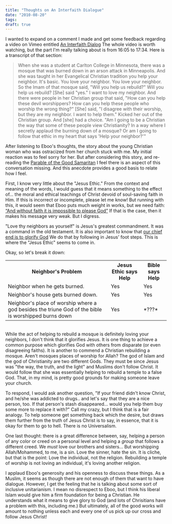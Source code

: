 ```yaml
---
title: "Thoughts on An Interfaith Dialogue"
date: "2010-08-20"
tags:
draft: true
---
```


I wanted to expand on a comment I made and get some feedback regarding a video on Vimeo entitled [An Interfaith Dialog](http://vimeo.com/14256549.)  The whole video is worth watching, but the part I'm really talking about is from 16:05 to 17:34.  Here is a transcript of that section:

> When she was a student at Carlton College in Minnesota, there was a mosque that was burned down in an arson attack in Minneapolis.  And she was taught in her Evangelical Christian tradition you help your neighbor.  It's basic.  You love your neighbor.  You love your neighbor.  So the Imam of that mosque said, "Will you help us rebuild?"  Will you help us rebuild?  \[She] said "yes."  I want to love my neighbor.  And there were people in her Christian group that said, "How can you help these devil worshippers?  How can you help these people who worship the wrong thing?"  [She] said, "I disagree with their worship, but they are my neighbor.  I want to help them."  Kicked her out of the Christian group.  And [she] had a choice.  "Am I going to be a Christian the way that some of these people view Christianity?  In a way where I secretly applaud the burning down of a mosque?  Or am I going to follow that ethic in my heart that says 'Help your neighbor?'"

After listening to Eboo's thoughts, the story about the young Christian woman who was ostracized from her church stuck with me. My initial reaction was to feel sorry for her. But after considering this story, and re-reading the [Parable of the Good Samaritan](http://www.biblegateway.com/passage/?search=Luke%2010:25-37;&version=NIV) I feel there is an aspect of this conversation missing. And this anecdote provides a good basis to relate how I feel.

First, I know very little about the "Jesus Ethic."  From the context and meaning of the words, I would guess that it means something to the effect of... the moral and ethical teachings of Christ devoid of soul-saving faith in Him.  If this is incorrect or incomplete, please let me know!  But running with this, it would seem that Eboo puts much weight in works, but we need faith: [&ldquo;And without faith it is impossible to please God&rdquo;](http://www.biblegateway.com/passage/?search=Hebrews%2011:6&version=NIV.)  If that is the case, then it makes his message very weak.  But I digress.

"Love thy neighbors as yourself" is Jesus's greatest commandment.  It was a command in the old testament.  It is also important to know that [our chief end is to glorify God](http://www.creeds.net/Westminster/shorter_catechism.html.)  We do that by following in Jesus' foot steps.  This is where the "Jesus Ethic" seems to come in.

Okay, so let's break it down:

<table><tr><th>Neighbor's Problem<th>Jesus Ethic says Help<th>Bible says Help</tr>
<tr><td>Neighbor when he gets burned.<td>Yes<td>Yes</tr>
<tr><td>Neighbor's house gets burned down.<td>Yes<td>Yes</tr>
<tr><td>Neighbor's place of worship where a god besides the triune God of the bible is worshipped burns down<td>Yes<td>*???*</tr>
</table>

<br/>
While the act of helping to rebuild a mosque is definitely loving your neighbors, I don't think that it glorifies Jesus. It is one thing to achieve a common purpose which glorifies God with others from disparate (or even disagreeing faiths). It is another to commend a Christian rebuilding a mosque.  Aren't mosques places of worship for Allah? The god of Islam and the god of Christianity are two different Gods. They must be since Jesus was "the way, the truth, and the light" and Muslims don't follow Christ. It would follow that she was essentially helping to rebuild a temple to a false God. That, in my mind, is pretty good grounds for making someone leave your church.

To respond, I would ask another question, "If your friend didn't know Christ, and he/she was addicted to drugs.. and let's say that they are a nice person, too.  If that person's stash disappeared... would you help them buy some more to replace it with?"  Call my crazy, but I think that is a fair analogy.  To help someone get something back which the desire, but draws them further from the truth of Jesus Christ is to say, in essence, that it is okay for them to go to hell.  There is no Universalism.

One last thought: there is a great difference between, say, helping a person of any color or creed on a personal level and helping a *group* that follows a different creed.  We _must_ love our brothers and sisters... But worshipping Allah/Mohammed, to me, is a sin.  Love the sinner, hate the sin.  It is cliche, but that is the point: Love the individual, not the religion.  Rebuilding a temple of worship is not loving an individual, it's loving another religion.

I applaud Eboo's generosity and his openness to discuss these things. As a Muslim, it seems as though there are not enough of them that want to have dialogue. However, I get the feeling that he is talking about some sort of inclusive unitarianism. I mean no disrespect to Eboo, but I think his liberal Islam would give him a firm foundation for being a Christian. He understands what it means to give glory to God (and lots of Chrisitians have a problem with this, including me.) But ultimately, all of the good works will amount to nothing unless each and every one of us pick up our cross and follow Jesus Christ!
